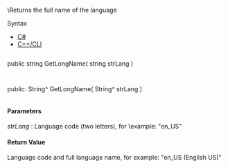 \Returns the full name of the language

Syntax

* [C#](#i-syntax-CS)
* [C++/CLI](#i-syntax-CPP2005)

```
```
public string GetLongName( 
   string strLang
)
```
```

```
```
public:
String^ GetLongName( 
   String^ strLang
)
```
```

#### Parameters

*strLang*
:   Language code (two letters), for \example\: "en\_US"

#### Return Value

Language code and full language name, for example: "en\_US (English US)"


